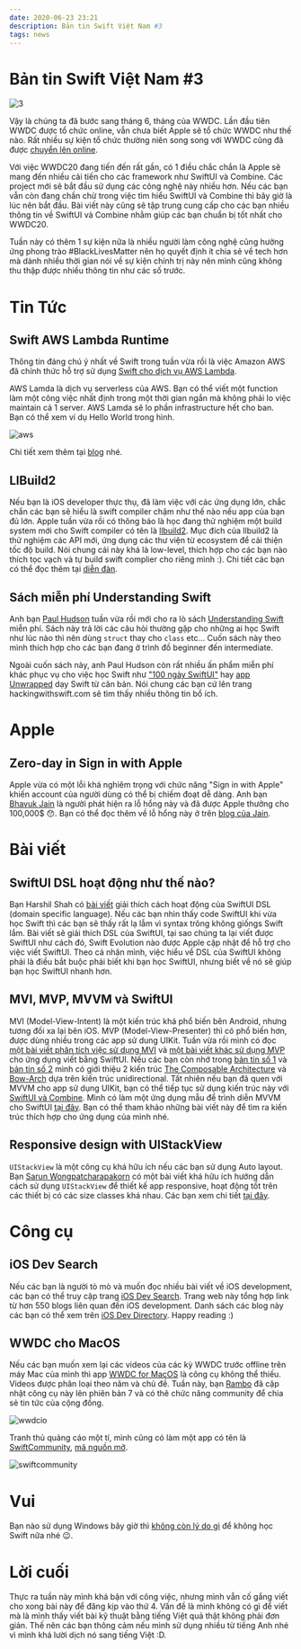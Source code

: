 ```yaml
---
date: 2020-06-23 23:21
description: Bản tin Swift Việt Nam #3
tags: news
---
```


# Bản tin Swift Việt Nam #3

![3](https://raw.githubusercontent.com/SwiftVietnam/SwiftVietnam/master/Output/Images/swiftvietnam/swiftvietnam_3.png)

Vậy là chúng ta đã bước sang tháng 6, tháng của WWDC. Lần đầu tiên WWDC được tổ chức online, vẫn chưa biết Apple sẽ tổ chức WWDC như thế nào. Rất nhiều sự kiện tổ chức thường niên song song với WWDC cũng đã được [chuyển lên online](https://twitter.com/subdigital/status/1265724374642024448).

Với việc WWDC20 đang tiến đến rất gần, có 1 điều chắc chắn là Apple sẽ mang đến nhiều cải tiến cho các framework như SwiftUI và Combine. Các project mới sẽ bắt đầu sử dụng các công nghệ này nhiều hơn. Nếu các bạn vẫn còn đang chần chừ trong việc tìm hiểu SwiftUI và Combine thì bây giờ là lúc nên bắt đầu. Bài viết này cũng sẽ tập trung cung cấp cho các bạn nhiều thông tin về SwiftUI và Combine nhằm giúp các bạn chuẩn bị tốt nhất cho WWDC20.

Tuần này có thêm 1 sự kiện nữa là nhiều người làm công nghệ cũng hưởng ứng phong trào #BlackLivesMatter nên họ quyết định ít chia sẻ về tech hơn mà dành nhiều thời gian nói về sự kiện chính trị này nên mình cũng không thu thập được nhiều thông tin như các số trước.

# Tin Tức

## Swift AWS Lambda Runtime

Thông tin đáng chú ý nhất về Swift trong tuần vừa rồi là việc Amazon AWS đã chính thức hỗ trợ sử dụng [Swift cho dịch vụ AWS Lambda](https://github.com/swift-server/swift-aws-lambda-runtime/).

AWS Lamda là dịch vụ serverless của AWS. Bạn có thể viết một function làm một công việc nhất định trong một thời gian ngắn mà không phải lo việc maintain cả 1 server. AWS Lamda sẽ lo phần infrastructure hết cho ban.  
Bạn có thể xem ví dụ Hello World trong hình. 

![aws](https://raw.githubusercontent.com/SwiftVietnam/SwiftVietnam/master/Output/Images/swiftvietnam/awslambda.png)

Chi tiết xem thêm tại [blog](https://swift.org/blog/aws-lambda-runtime/) nhé.

## LlBuild2

Nếu bạn là iOS developer thực thụ, đã làm việc với các ứng dụng lớn, chắc chắn các bạn sẽ hiểu là swift compiler chậm như thế nào nếu app của bạn đủ lớn. Apple tuần vừa rồi có thông báo là học đang thử nghiệm một build system mới cho Swift compiler có tên là [llbuild2](https://forums.swift.org/t/llbuild2/36896). Mục đích của llbuild2 là thử nghiệm các API mới, ứng dụng các thư viện từ ecosystem để cải thiện tốc độ build. Nói chung cái này khá là low-level, thích hợp cho các bạn nào thích tọc vạch và tự build swift complier cho riêng mình :). Chi tiết các bạn có thể đọc thêm tại [diễn đàn](https://forums.swift.org/t/llbuild2/36896).

## Sách miễn phí Understanding Swift

Anh bạn [Paul Hudson](https://www.hackingwithswift.com/) tuần vừa rồi mới cho ra lò sách [Understanding Swift](https://www.hackingwithswift.com/) miễn phí. Sách này trả lời các câu hỏi thường gặp cho những ai học Swift như lúc nào thì nên dùng `struct` thay cho `class` etc... Cuốn sách này theo mình thích hợp cho các bạn đang ở trình đồ beginner đến intermediate. 

Ngoài cuốn sách này, anh Paul Hudson còn rất nhiều ấn phẩm miễn phí khác phục vụ cho việc học Swift như ["100 ngày SwiftUI"](https://www.hackingwithswift.com/100/swiftui) hay [app Unwrapped](https://apps.apple.com/us/app/unwrap/id1440611372) dạy Swift từ căn bản. Nói chung các bạn cứ lên trang hackingwithswift.com sẽ tìm thấy nhiều thông tin bổ ích.

# Apple

## Zero-day in Sign in with Apple

Apple vừa có một lỗi khá nghiêm trọng với chức năng "Sign in with Apple" khiến account của người dùng có thể bị chiếm đoạt dễ dàng. Anh bạn [Bhavuk Jain](https://bhavukjain.com/about/) là người phát hiện ra lỗ hổng này và đã được Apple thưởng cho 100,000$ 😯. Bạn có thể đọc thêm về lỗ hổng này ở trên [blog của Jain](https://bhavukjain.com/blog/2020/05/30/zeroday-signin-with-apple/).

# Bài viết

## SwiftUI DSL hoạt động như thế nào?

Bạn Harshil Shah có [bài viết](https://harshil.net/blog/swiftui-dsl-function-builders) giải thích cách hoạt động của SwiftUI DSL (domain specific language). Nếu các bạn nhìn thấy code SwiftUI khi vừa học Swift thì các bạn sẽ thấy rất lạ lẫm vì syntax trông không giốngs Swift lắm. Bài viết sẽ giải thích DSL của SwiftUI, tại sao chúng ta lại viết được SwiftUI như cách đó, Swift Evolution nào được Apple cập nhật để hỗ trợ cho việc viết SwiftUI. Theo cá nhân mình, việc hiểu về DSL của SwiftUI không phải là điều bắt buộc phải biết khi bạn học SwiftUI, nhưng biết về nó sẽ giúp bạn học SwiftUI nhanh hơn.

## MVI, MVP, MVVM và SwiftUI

MVI (Model-View-Intent) là một kiến trúc khá phổ biến bên Android, nhưng tương đối xa lại bên iOS. MVP (Model-View-Presenter) thì có phổ biến hơn, được dùng nhiều trong các app sử dung UIKit. Tuần vừa rồi mình có đọc[ một bài viết phân tích việc sử dụng MVI](https://medium.com/better-programming/mvi-architecture-for-swiftui-apps-cff44428394) và [một bài viết khác sử dụng MVP](https://lascorbe.com/posts/2020-04-27-MVPCoordinators-SwiftUI-part1/) cho ứng dụng viết bằng SwiftUI. Nếu các bạn còn nhớ trong [bản tin số 1](https://swiftvietnam.com/posts/2020-05-20_ban_tin_swift_vietnam_so_1/) và [bản tin số 2](https://swiftvietnam.com/posts/2020-05-27_ban_tin_swift_vietnam_so_2/) mình có giới thiệu 2 kiến trúc [The Composable Architecture](https://github.com/pointfreeco/swift-composable-architecture) và [Bow-Arch](https://arch.bow-swift.io/) dựa trên kiến trúc unidirectional. Tất nhiên nếu bạn đã quen với MVVM cho app sử dụng UIKit, bạn có thể tiếp tục sử dụng kiến trúc này với [SwiftUI và Combine](https://medium.com/flawless-app-stories/mvvm-in-swiftui-8a2e9cc2964a). Mình có làm một ứng dụng mẫu để trình diễn MVVM cho SwiftUI [tại đây](https://github.com/antranapp/PixabaySwiftUICombine). Bạn có thể tham khảo những bài viết này để tìm ra kiến trúc thích hợp cho ứng dụng của mình nhé.

## Responsive design with UIStackView

`UIStackView` là một công cụ khá hữu ích nếu các bạn sử dụng Auto layout. Bạn [Sarun Wongpatcharapakorn](https://sarunw.com/) có một bài viết khá hữu ích hướng dẫn cách sử dụng `UIStackView` để thiết kế app responsive, hoạt động tốt trên các thiết bị có các size classes khá nhau. Các bạn xem chi tiết [tại đây](https://sarunw.com/posts/responsive-design-with-uistackview).

# Công cụ

## iOS Dev Search

Nếu các bạn là người tò mò và muốn đọc nhiều bài viết về iOS development, các bạn có thể truy cập trang [iOS Dev Search](https://iosdevsearch.com/). Trang web này tổng hợp link từ hơn 550 blogs liên quan đến iOS development. Danh sách các blog này các bạn có thể xem trên [iOS Dev Directory](https://iosdevdirectory.com/). Happy reading :)

## WWDC cho MacOS

Nếu các bạn muốn xem lại các videos của các kỳ WWDC trước offline trên máy Mac của mình thì app [WWDC for MacOS](https://wwdc.io/) là công cụ không thể thiếu. Videos được phân loại theo năm và chủ đề. Tuần này, bạn [Rambo](https://rambo.codes/) đã cập nhật công cụ này lên phiên bản 7 và có thê chức năng community để chia sẻ tin tức của cộng đồng. 

![wwdcio](https://raw.githubusercontent.com/SwiftVietnam/SwiftVietnam/master/Output/Images/swiftvietnam/wwdcio.png)

Tranh thủ quảng cáo một tí, mình cũng có làm một app có tên là [SwiftCommunity](https://swiftcommunity.app/), [mã nguồn mở](https://github.com/superarcswift/SwiftCommunity). 

![swiftcommunity](https://raw.githubusercontent.com/SwiftVietnam/SwiftVietnam/master/Output/Images/swiftvietnam/swiftcommunity.png)

# Vui

Bạn nào sử dụng Windows bây giờ thì [không còn lý do gì](https://twitter.com/daniel_duan/status/1266052118462394368) để không học Swift nữa nhé 😉.

# Lời cuối

Thực ra tuần này mình khá bận với công việc, nhưng mình vẫn cố gắng viết cho xong bài này để đăng kịp vào thứ 4. Vấn đề là mình không có gì để viết mà là mình thấy viết bài kỹ thuật bằng tiếng Việt quả thật không phải đơn giản. Thế nên các bạn thông cảm nếu mình sử dụng nhiều từ tiếng Anh nhé vì mình khá lười dịch nó sang tiếng Việt :D.